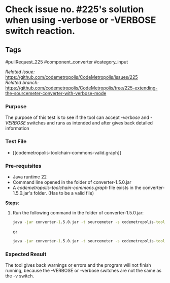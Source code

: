 # Check issue no. #225's solution when using -verbose or -VERBOSE switch reaction.

## Tags
#pullRequest_225 #component_converter #category_input

_Related issue:_ https://github.com/codemetropolis/CodeMetropolis/issues/225 <br>
_Related branch:_ https://github.com/codemetropolis/CodeMetropolis/tree/225-extending-the-sourcemeter-converter-with-verbose-mode

### Purpose
 The purpose of this test is to see if the tool can accept *-verbose* and *-VERBOSE* switches and runs as intended and after gives back detailed information

### Test File
- [[codemetropolis-toolchain-commons-valid.graph]]

### Pre-requisites	
- Java runtime 22
- Command line opened in the folder of converter-1.5.0.jar
- A *codemetropolis-toolchain-commons.graph* file exists in the converter-1.5.0.jar's folder. (Has to be a valid file)

**Steps**:
1. Run the following command in the folder of converter-1.5.0.jar:
	```cmd
	java -jar converter-1.5.0.jar -t sourcemeter -s codemetropolis-toolchain-commons-valid.graph -verbose
	``` 
	or
	```cmd 
	java -jar converter-1.5.0.jar -t sourcemeter -s codemetropolis-toolchain-commons-valid.graph -VERBOSE
	``` 
 
### Expected Result
The tool gives back warnings or errors and the program will not finish running, because the -VERBOSE or -verbose switches are not the same as the -v switch.